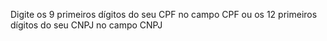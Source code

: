 Digite os 9 primeiros dígitos do seu CPF no campo CPF ou os 12 primeiros dígitos do seu CNPJ no campo CNPJ

